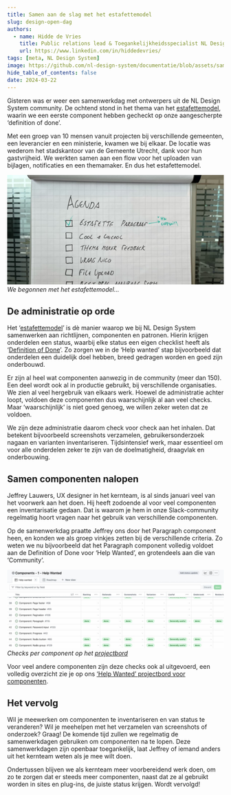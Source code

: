 ```yaml
---
title: Samen aan de slag met het esta­fette­­mo­del
slug: design-open-dag
authors:
  - name: Hidde de Vries
    title: Public relations lead & Toegankelijkheidsspecialist NL Design System
    url: https://www.linkedin.com/in/hiddedevries/
tags: [meta, NL Design System]
image: https://github.com/nl-design-system/documentatie/blob/assets/samen-aan-de-slag.png?raw=true
hide_table_of_contents: false
date: 2024-03-22
---
```


Gisteren was er weer een samenwerkdag met ontwerpers uit de NL Design System community. De ochtend stond in het thema van het [estafettemodel](/handboek/estafettemodel), waarin we een eerste component hebben gecheckt op onze aangescherpte ‘definition of done’.

Met een groep van 10 mensen vanuit projecten bij verschillende gemeenten, een leverancier en een ministerie, kwamen we bij elkaar. De locatie was wederom het stadskantoor van de Gemeente Utrecht, dank voor hun gastvrijheid. We werkten samen aan een flow voor het uploaden van bijlagen, notificaties en een themamaker. En dus het estafettemodel.

<img src="https://github.com/nl-design-system/documentatie/blob/assets/samenwerkdag-agenda.jpg?raw=true" alt="whiteboard met daarop de agenda, het eerste item, estafette paragrafa is afgevinkt, met toevoeging HW community, eronder staan nog meer items, namelijk cool uncool, thema maker feedback, vraag Nico, file upload" /> _We begonnen met het estafettemodel…_

## De administratie op orde

Het ‘[estafettemodel](/handboek/estafettemodel)’ is dè manier waarop we bij NL Design System samenwerken aan richtlijnen, componenten en patronen. Hierin krijgen onderdelen een status, waarbij elke status een eigen checklist heeft als ‘[Definition of Done](/componenten/definition-of-done)’. Zo zorgen we in de ‘Help wanted’ stap bijvoorbeeld dat onderdelen een duidelijk doel hebben, breed gedragen worden en goed zijn onderbouwd.

Er zijn al heel wat componenten aanwezig in de community (meer dan 150). Een deel wordt ook al in productie gebruikt, bij verschillende organisaties. We zien al veel hergebruik van elkaars werk. Hoewel de administratie achter loopt, voldoen deze componenten dus waarschijnlijk al aan veel checks. Maar ‘waarschijnlijk’ is niet goed genoeg, we willen zeker weten dat ze voldoen.

We zijn deze administratie daarom check voor check aan het inhalen. Dat betekent bijvoorbeeld screenshots verzamelen, gebruikersonderzoek nagaan en varianten inventariseren. Tijdsintensief werk, maar essentieel om voor alle onderdelen zeker te zijn van de doelmatigheid, draagvlak en onderbouwing.

## Samen componenten nalopen

Jeffrey Lauwers, UX designer in het kernteam, is al sinds januari veel van het voorwerk aan het doen. Hij heeft zodoende al voor veel componenten een inventarisatie gedaan. Dat is waarom je hem in onze Slack-community regelmatig hoort vragen naar het gebruik van verschillende componenten.

Op de samenwerkdag praatte Jeffrey ons door het Paragraph component heen, en konden we als groep vinkjes zetten bij de verschillende criteria. Zo weten we nu bijvoorbeeld dat het Paragraph component volledig voldoet aan de Definition of Done voor ‘Help Wanted’, en grotendeels aan die van ‘Community’.

<img src="https://github.com/nl-design-system/documentatie/blob/assets/components-bord-1.jpg?raw=true" alt="een GitHub projectbord genaamd Components - 1 - Help Wanted met daarop componenten in rijen per component en kolommen per status, waarbij 3 van de acht rijen vooral  groene statussen staan" /> _Checks per component op het [projectbord](https://github.com/orgs/nl-design-system/projects/27/views/1)_

Voor veel andere componenten zijn deze checks ook al uitgevoerd, een volledig overzicht zie je op ons [‘Help Wanted’ projectbord voor componenten](https://github.com/orgs/nl-design-system/projects/27/views/1).

## Het vervolg

Wil je meewerken om componenten te inventariseren en van status te veranderen? Wil je meehelpen met het verzamelen van screenshots of onderzoek? Graag! De komende tijd zullen we regelmatig de samenwerkdagen gebruiken om componenten na te lopen. Deze samenwerkdagen zijn openbaar toegankelijk, laat Jeffrey of iemand anders uit het kernteam weten als je mee wilt doen.

Ondertussen blijven we als kernteam meer voorbereidend werk doen, om zo te zorgen dat er steeds meer componenten, naast dat ze al gebruikt worden in sites en plug-ins, de juiste status krijgen. Wordt vervolgd!
